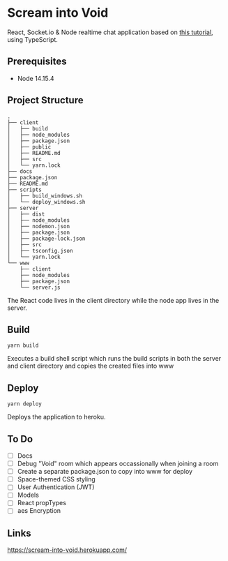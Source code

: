 # Scream into Void

React, Socket.io & Node realtime chat application based on [this tutorial](https://morioh.com/p/03d996fac4a8), using TypeScript.

## Prerequisites

* Node 14.15.4

## Project Structure

```
.
├── client
│   ├── build
│   ├── node_modules
│   ├── package.json
│   ├── public
│   ├── README.md
│   ├── src
│   └── yarn.lock
├── docs
├── package.json
├── README.md
├── scripts
│   ├── build_windows.sh
│   └── deploy_windows.sh
├── server
│   ├── dist
│   ├── node_modules
│   ├── nodemon.json
│   ├── package.json
│   ├── package-lock.json
│   ├── src
│   ├── tsconfig.json
│   └── yarn.lock
└── www
    ├── client
    ├── node_modules
    ├── package.json
    └── server.js
```

The React code lives in the client directory while the node app lives in the server.


## Build
```
yarn build
```
Executes a build shell script which runs the build scripts in both the server and client directory and copies the created files into www

## Deploy
```
yarn deploy
```
Deploys the application to heroku.

## To Do
- [ ] Docs
- [ ] Debug "Void" room which appears occassionally when joining a room
- [ ] Create a separate package.json to copy into www for deploy
- [ ] Space-themed CSS styling
- [ ] User Authentication (JWT)
- [ ] Models
- [ ] React propTypes
- [ ] aes Encryption 

## Links
https://scream-into-void.herokuapp.com/

